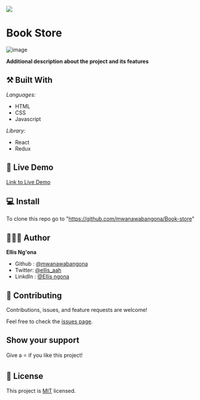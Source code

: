 ![](https://img.shields.io/badge/Microverse-blueviolet)

# Book Store

![image](.png)

**Additional description about the project and its features**

## ⚒️ Built With

_Languages:_

- HTML
- CSS
- Javascript

_Library:_

- React
- Redux

## 📡 Live Demo

[Link to Live Demo](/)

## 💻 Install

To clone this repo go to "https://github.com/mwanawabangona/Book-store"

## 🙎🏾‍♂️ Author

 **Ellis Ng'ona**

- Github : [@mwanawabangona](https://github.com/mwanawabangona)
- Twitter: [@ellis_aah](https://twitter.com/Ellis_aah)
- LinkdIn : [@Ellis ngona](https://www.linkedin.com/in/Ellisnong/)

## 🤝 Contributing

Contributions, issues, and feature requests are welcome!

Feel free to check the [issues page](https://github.com/Donard97/math-magician/issues).

## Show your support

Give a ⭐️ if you like this project!

## 📝 License

This project is [MIT](./MIT.md) licensed.
